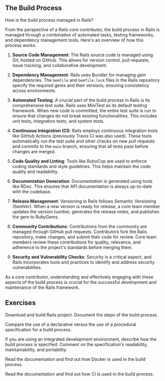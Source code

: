## The Build Process

How is the build process managed in Rails?

From the perspective of a Rails core contributor, the build process in Rails is managed through a combination of automated tasks, testing frameworks, and dependency management tools. Here's an overview of how this process  works:

1. **Source Code Management**: The Rails source code is managed using Git, hosted on GitHub. This allows for version control, pull requests, issue tracking, and collaborative development.

2. **Dependency Management**: Rails uses Bundler for managing gem dependencies. The `Gemfile` and `Gemfile.lock` files in the Rails repository specify the required gems and their versions, ensuring consistency across environments.

3. **Automated Testing**: A crucial part of the build process in Rails is its comprehensive test suite. Rails uses MiniTest as its default testing framework. When new code is committed, the entire test suite is run to ensure that changes do not break existing functionalities. This includes unit tests, integration tests, and system tests.

4. **Continuous Integration (CI)**: Rails employs continuous integration tools like GitHub Actions (previously Travis CI was also used). These tools automatically run the test suite and other checks on new pull requests and commits to the `main` branch, ensuring that all tests pass before changes are merged.

5. **Code Quality and Linting**: Tools like RuboCop are used to enforce coding standards and style guidelines. This helps maintain the code quality and readability.

6. **Documentation Generation**: Documentation is generated using tools like RDoc. This ensures that API documentation is always up-to-date with the codebase.

7. **Release Management**: Versioning in Rails follows Semantic Versioning (SemVer). When a new version is ready for release, a core team member updates the version number, generates the release notes, and publishes the gem to RubyGems.

8. **Community Contributions**: Contributions from the community are managed through GitHub pull requests. Contributors fork the Rails repository, make changes, and submit their code for review. Core team members review these contributions for quality, relevance, and adherence to the project's standards before merging them.

9. **Security and Vulnerability Checks**: Security is a critical aspect, and Rails incorporates tools and practices to identify and address security vulnerabilities.

As a core contributor, understanding and effectively engaging with these aspects of the build process is crucial for the successful development and maintenance of the Rails framework.

## Exercises

Download and build Rails project. Document the steps of the build process.

Compare the use of a declarative versus the use of a procedural specification for a build process.

If you are using an integrated development environment, describe how the build process is specified. Comment on the specification's readability, maintainability, and portability.

Read the documentation and find out how Docker is used in the build process.

Read the documentation and find out how CI is used in the build process.


